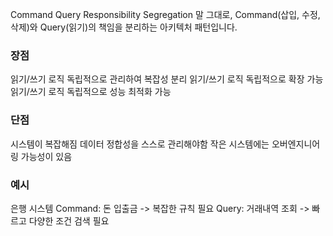 Command Query Responsibility Segregation
말 그대로, Command(삽입, 수정, 삭제)와 Query(읽기)의 책임을 분리하는 아키텍처 패턴입니다.

### 장점
읽기/쓰기 로직 독립적으로 관리하여 복잡성 분리
읽기/쓰기 로직 독립적으로 확장 가능
읽기/쓰기 로직 독립적으로 성능 최적화 가능
### 단점
시스템이 복잡해짐
데이터 정합성을 스스로 관리해야함
작은 시스템에는 오버엔지니어링 가능성이 있음
### 예시
은행 시스템
Command: 돈 입출금 -> 복잡한 규칙 필요
Query: 거래내역 조회 -> 빠르고 다양한 조건 검색 필요